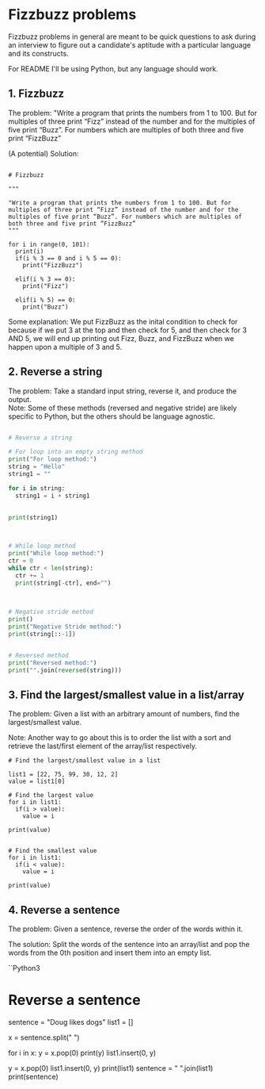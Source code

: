 # Fizzbuzz problems

Fizzbuzz problems in general are meant to be quick questions to ask during an interview to figure out a candidate's aptitude with a particular language and its constructs.  

For README I'll be using Python, but any language should work.  

## 1.  Fizzbuzz

The problem: "Write a program that prints the numbers from 1 to 100. But for multiples of three print “Fizz” instead of the number and for the multiples of five print “Buzz”. For numbers which are multiples of both three and five print “FizzBuzz”

(A potential) Solution:

```Python3

# Fizzbuzz 

"""

"Write a program that prints the numbers from 1 to 100. But for multiples of three print “Fizz” instead of the number and for the multiples of five print “Buzz”. For numbers which are multiples of both three and five print “FizzBuzz”
"""

for i in range(0, 101):
  print(i)
  if(i % 3 == 0 and i % 5 == 0):
    print("FizzBuzz")
    
  elif(i % 3 == 0):
    print("Fizz")
  
  elif(i % 5) == 0:
    print("Buzz")

```

Some explanation: We put FizzBuzz as the inital condition to check for because if we put 3 at the top and then check for 5, and then check for 3 AND 5, we will end up printing out Fizz, Buzz, and FizzBuzz when we happen upon a multiple of 3 and 5.  

## 2.  Reverse a string

The problem: Take a standard input string, reverse it, and produce the output.  
Note: Some of these methods (reversed and negative stride) are likely specific to Python, but the others should be language agnostic.  

```Python 3

# Reverse a string 

# For loop into an empty string method
print("For loop method:")
string = "Hello"
string1 = ""

for i in string:
  string1 = i + string1
  
  
print(string1)



# While loop method
print("While loop method:")
ctr = 0 
while ctr < len(string):
  ctr += 1
  print(string[-ctr], end="")
  
  

# Negative stride method 
print()
print("Negative Stride method:")
print(string[::-1])


# Reversed method 
print("Reversed method:")
print("".join(reversed(string)))


```

## 3.  Find the largest/smallest value in a list/array

The problem: Given a list with an arbitrary amount of numbers, find the largest/smallest value.  

Note: Another way to go about this is to order the list with a sort and retrieve the last/first element of the array/list respectively.

```Python3
# Find the largest/smallest value in a list 

list1 = [22, 75, 99, 30, 12, 2]
value = list1[0]

# Find the largest value
for i in list1:
  if(i > value):
    value = i 
    
print(value)


# Find the smallest value
for i in list1:
  if(i < value):
    value = i 
    
print(value)
```

## 4.  Reverse a sentence

The problem: Given a sentence, reverse the order of the words within it.  

The solution: Split the words of the sentence into an array/list and pop the words from the 0th position and insert them into an empty list.  


``Python3
# Reverse a sentence

sentence = "Doug likes dogs"
list1 = []

x = sentence.split(" ")

for i in x:
  y = x.pop(0)
  print(y)
  list1.insert(0, y)
  
y = x.pop(0)
list1.insert(0, y)
print(list1)
sentence = " ".join(list1)
print(sentence)




```